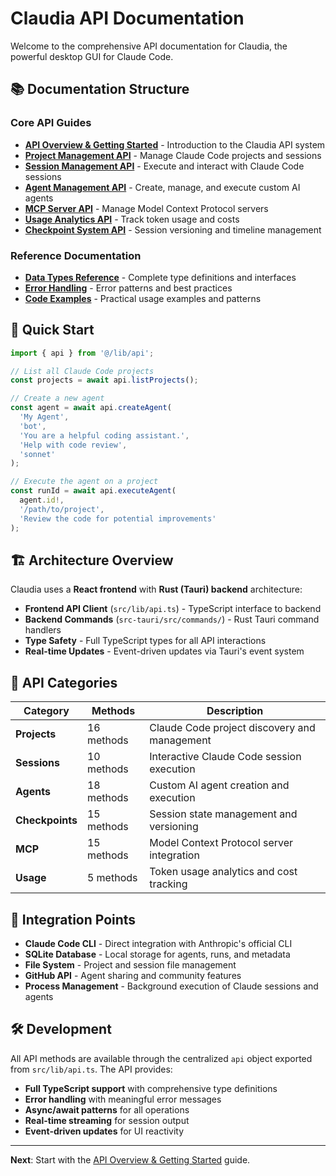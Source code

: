 # Claudia API Documentation

Welcome to the comprehensive API documentation for Claudia, the powerful desktop GUI for Claude Code.

## 📚 Documentation Structure

### Core API Guides
- [**API Overview & Getting Started**](./api-overview.md) - Introduction to the Claudia API system
- [**Project Management API**](./project-management-api.md) - Manage Claude Code projects and sessions
- [**Session Management API**](./session-management-api.md) - Execute and interact with Claude Code sessions
- [**Agent Management API**](./agent-management-api.md) - Create, manage, and execute custom AI agents
- [**MCP Server API**](./mcp-server-api.md) - Manage Model Context Protocol servers
- [**Usage Analytics API**](./usage-analytics-api.md) - Track token usage and costs
- [**Checkpoint System API**](./checkpoint-system-api.md) - Session versioning and timeline management

### Reference Documentation
- [**Data Types Reference**](./data-types.md) - Complete type definitions and interfaces
- [**Error Handling**](./error-handling.md) - Error patterns and best practices
- [**Code Examples**](./examples.md) - Practical usage examples and patterns

## 🚀 Quick Start

```typescript
import { api } from '@/lib/api';

// List all Claude Code projects
const projects = await api.listProjects();

// Create a new agent
const agent = await api.createAgent(
  'My Agent',
  'bot',
  'You are a helpful coding assistant.',
  'Help with code review',
  'sonnet'
);

// Execute the agent on a project
const runId = await api.executeAgent(
  agent.id!,
  '/path/to/project',
  'Review the code for potential improvements'
);
```

## 🏗️ Architecture Overview

Claudia uses a **React frontend** with **Rust (Tauri) backend** architecture:

- **Frontend API Client** (`src/lib/api.ts`) - TypeScript interface to backend
- **Backend Commands** (`src-tauri/src/commands/`) - Rust Tauri command handlers
- **Type Safety** - Full TypeScript types for all API interactions
- **Real-time Updates** - Event-driven updates via Tauri's event system

## 📖 API Categories

| Category | Methods | Description |
|----------|---------|-------------|
| **Projects** | 16 methods | Claude Code project discovery and management |
| **Sessions** | 10 methods | Interactive Claude Code session execution |
| **Agents** | 18 methods | Custom AI agent creation and execution |
| **Checkpoints** | 15 methods | Session state management and versioning |
| **MCP** | 15 methods | Model Context Protocol server integration |
| **Usage** | 5 methods | Token usage analytics and cost tracking |

## 🔗 Integration Points

- **Claude Code CLI** - Direct integration with Anthropic's official CLI
- **SQLite Database** - Local storage for agents, runs, and metadata
- **File System** - Project and session file management
- **GitHub API** - Agent sharing and community features
- **Process Management** - Background execution of Claude sessions and agents

## 🛠️ Development

All API methods are available through the centralized `api` object exported from `src/lib/api.ts`. The API provides:

- **Full TypeScript support** with comprehensive type definitions
- **Error handling** with meaningful error messages
- **Async/await patterns** for all operations
- **Real-time streaming** for session output
- **Event-driven updates** for UI reactivity

---

**Next**: Start with the [API Overview & Getting Started](./api-overview.md) guide.